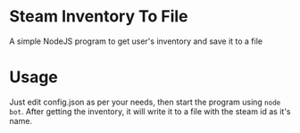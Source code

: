 # Steam Inventory To File
A simple NodeJS program to get user's inventory and save it to a file
# Usage
Just edit config.json as per your needs, then start the program using `node bot`. 
After getting the inventory, it will write it to a file with the steam id as it's name.
